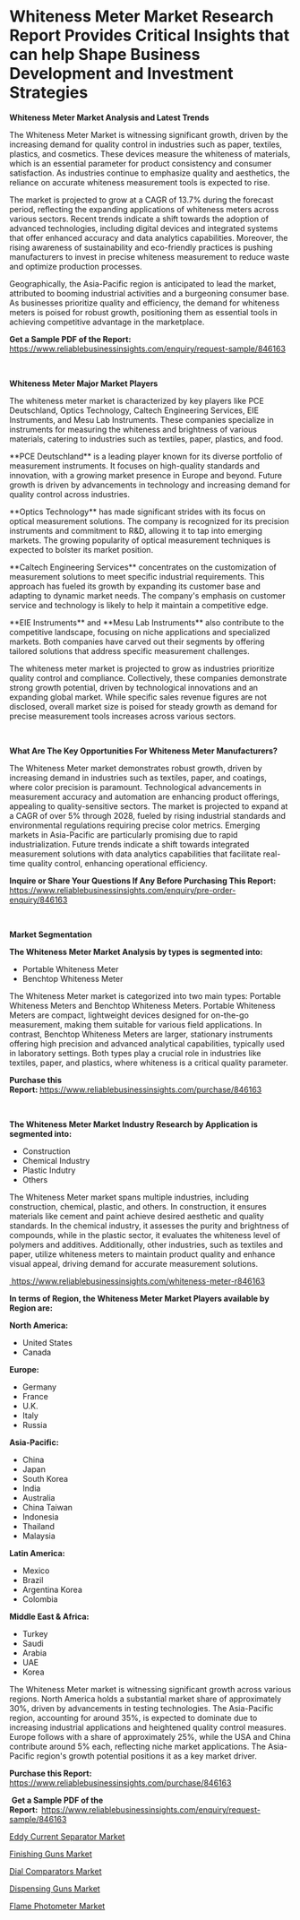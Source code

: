 <p><h1>Whiteness Meter Market Research Report Provides Critical Insights that can help Shape Business Development and Investment Strategies</h1></p><p><strong>Whiteness Meter Market Analysis and Latest Trends</strong></p>
<p><p>The Whiteness Meter Market is witnessing significant growth, driven by the increasing demand for quality control in industries such as paper, textiles, plastics, and cosmetics. These devices measure the whiteness of materials, which is an essential parameter for product consistency and consumer satisfaction. As industries continue to emphasize quality and aesthetics, the reliance on accurate whiteness measurement tools is expected to rise.</p><p>The market is projected to grow at a CAGR of 13.7% during the forecast period, reflecting the expanding applications of whiteness meters across various sectors. Recent trends indicate a shift towards the adoption of advanced technologies, including digital devices and integrated systems that offer enhanced accuracy and data analytics capabilities. Moreover, the rising awareness of sustainability and eco-friendly practices is pushing manufacturers to invest in precise whiteness measurement to reduce waste and optimize production processes.</p><p>Geographically, the Asia-Pacific region is anticipated to lead the market, attributed to booming industrial activities and a burgeoning consumer base. As businesses prioritize quality and efficiency, the demand for whiteness meters is poised for robust growth, positioning them as essential tools in achieving competitive advantage in the marketplace.</p></p>
<p><strong>Get a Sample PDF of the Report:&nbsp;</strong> <a href="https://www.reliablebusinessinsights.com/enquiry/request-sample/846163?utm_campaign=3359&utm_medium=2&utm_source=Github&utm_content=ia&utm_term=10042025&utm_id=whiteness-meter">https://www.reliablebusinessinsights.com/enquiry/request-sample/846163</a></p>
<p>&nbsp;</p>
<p><strong>Whiteness Meter Major Market Players</strong></p>
<p><p>The whiteness meter market is characterized by key players like PCE Deutschland, Optics Technology, Caltech Engineering Services, EIE Instruments, and Mesu Lab Instruments. These companies specialize in instruments for measuring the whiteness and brightness of various materials, catering to industries such as textiles, paper, plastics, and food.</p><p>**PCE Deutschland** is a leading player known for its diverse portfolio of measurement instruments. It focuses on high-quality standards and innovation, with a growing market presence in Europe and beyond. Future growth is driven by advancements in technology and increasing demand for quality control across industries. </p><p>**Optics Technology** has made significant strides with its focus on optical measurement solutions. The company is recognized for its precision instruments and commitment to R&D, allowing it to tap into emerging markets. The growing popularity of optical measurement techniques is expected to bolster its market position.</p><p>**Caltech Engineering Services** concentrates on the customization of measurement solutions to meet specific industrial requirements. This approach has fueled its growth by expanding its customer base and adapting to dynamic market needs. The company's emphasis on customer service and technology is likely to help it maintain a competitive edge.</p><p>**EIE Instruments** and **Mesu Lab Instruments** also contribute to the competitive landscape, focusing on niche applications and specialized markets. Both companies have carved out their segments by offering tailored solutions that address specific measurement challenges.</p><p>The whiteness meter market is projected to grow as industries prioritize quality control and compliance. Collectively, these companies demonstrate strong growth potential, driven by technological innovations and an expanding global market. While specific sales revenue figures are not disclosed, overall market size is poised for steady growth as demand for precise measurement tools increases across various sectors.</p></p>
<p>&nbsp;</p>
<p><strong>What Are The Key Opportunities For Whiteness Meter Manufacturers?</strong></p>
<p><p>The Whiteness Meter market demonstrates robust growth, driven by increasing demand in industries such as textiles, paper, and coatings, where color precision is paramount. Technological advancements in measurement accuracy and automation are enhancing product offerings, appealing to quality-sensitive sectors. The market is projected to expand at a CAGR of over 5% through 2028, fueled by rising industrial standards and environmental regulations requiring precise color metrics. Emerging markets in Asia-Pacific are particularly promising due to rapid industrialization. Future trends indicate a shift towards integrated measurement solutions with data analytics capabilities that facilitate real-time quality control, enhancing operational efficiency.</p></p>
<p><strong>Inquire or Share Your Questions If Any Before Purchasing This Report:</strong> <a href="https://www.reliablebusinessinsights.com/enquiry/pre-order-enquiry/846163?utm_campaign=3359&utm_medium=2&utm_source=Github&utm_content=ia&utm_term=10042025&utm_id=whiteness-meter">https://www.reliablebusinessinsights.com/enquiry/pre-order-enquiry/846163</a></p>
<p>&nbsp;</p>
<p><strong>Market Segmentation</strong></p>
<p><strong>The Whiteness Meter Market Analysis by types is segmented into:</strong></p>
<p><ul><li>Portable Whiteness Meter</li><li>Benchtop Whiteness Meter</li></ul></p>
<p><p>The Whiteness Meter market is categorized into two main types: Portable Whiteness Meters and Benchtop Whiteness Meters. Portable Whiteness Meters are compact, lightweight devices designed for on-the-go measurement, making them suitable for various field applications. In contrast, Benchtop Whiteness Meters are larger, stationary instruments offering high precision and advanced analytical capabilities, typically used in laboratory settings. Both types play a crucial role in industries like textiles, paper, and plastics, where whiteness is a critical quality parameter.</p></p>
<p><strong>Purchase this Report:&nbsp;</strong><a href="https://www.reliablebusinessinsights.com/purchase/846163?utm_campaign=3359&utm_medium=2&utm_source=Github&utm_content=ia&utm_term=10042025&utm_id=whiteness-meter">https://www.reliablebusinessinsights.com/purchase/846163</a></p>
<p>&nbsp;</p>
<p><strong>The Whiteness Meter Market Industry Research by Application is segmented into:</strong></p>
<p><ul><li>Construction</li><li>Chemical Industry</li><li>Plastic Indutry</li><li>Others</li></ul></p>
<p><p>The Whiteness Meter market spans multiple industries, including construction, chemical, plastic, and others. In construction, it ensures materials like cement and paint achieve desired aesthetic and quality standards. In the chemical industry, it assesses the purity and brightness of compounds, while in the plastic sector, it evaluates the whiteness level of polymers and additives. Additionally, other industries, such as textiles and paper, utilize whiteness meters to maintain product quality and enhance visual appeal, driving demand for accurate measurement solutions.</p></p>
<p><a href="https://www.reliablebusinessinsights.com/whiteness-meter-r846163?utm_campaign=3359&utm_medium=2&utm_source=Github&utm_content=ia&utm_term=10042025&utm_id=whiteness-meter">&nbsp;https://www.reliablebusinessinsights.com/whiteness-meter-r846163</a></p>
<p><strong>In terms of Region, the Whiteness Meter Market Players available by Region are:</strong></p>
<p>
    <p> <strong> North America: </strong>
        <ul>
            <li>United States</li>
            <li>Canada</li>
        </ul>
        </p> 
    <p> <strong> Europe: </strong>
        <ul>
            <li>Germany</li>
            <li>France</li>
            <li>U.K.</li>
            <li>Italy</li>
            <li>Russia</li>
        </ul>
        </p> 
    <p> <strong> Asia-Pacific: </strong>
        <ul>
            <li>China</li>
            <li>Japan</li>
            <li>South Korea</li>
            <li>India</li>
            <li>Australia</li>
            <li>China Taiwan</li>
            <li>Indonesia</li>
            <li>Thailand</li>
            <li>Malaysia</li>
        </ul>
        </p> 
    <p> <strong> Latin America: </strong>
        <ul>
            <li>Mexico</li>
            <li>Brazil</li>
            <li>Argentina Korea</li>
            <li>Colombia</li>
        </ul>
        </p> 
    <p> <strong> Middle East & Africa: </strong>
        <ul>
            <li>Turkey</li>
            <li>Saudi</li>
            <li>Arabia</li>
            <li>UAE</li>
            <li>Korea</li>
        </ul>
    </p>
    </p>
<p><p>The Whiteness Meter market is witnessing significant growth across various regions. North America holds a substantial market share of approximately 30%, driven by advancements in testing technologies. The Asia-Pacific region, accounting for around 35%, is expected to dominate due to increasing industrial applications and heightened quality control measures. Europe follows with a share of approximately 25%, while the USA and China contribute around 5% each, reflecting niche market applications. The Asia-Pacific region's growth potential positions it as a key market driver.</p></p>
<p><strong>Purchase this Report: </strong><a href="https://www.reliablebusinessinsights.com/purchase/846163?utm_campaign=3359&utm_medium=2&utm_source=Github&utm_content=ia&utm_term=10042025&utm_id=whiteness-meter">https://www.reliablebusinessinsights.com/purchase/846163</a></p>
<p>&nbsp;<strong>Get a Sample PDF of the Report:&nbsp;&nbsp;</strong><a href="https://www.reliablebusinessinsights.com/enquiry/request-sample/846163?utm_campaign=3359&utm_medium=2&utm_source=Github&utm_content=ia&utm_term=10042025&utm_id=whiteness-meter">https://www.reliablebusinessinsights.com/enquiry/request-sample/846163</a></p>
<p><strong></strong></p>
<p><p><a href="https://github.com/cobinaydin13/Market-Research-Report-List-1/blob/main/eddy-current-separator-market.md?utm_campaign=3359&utm_medium=2&utm_source=Github&utm_content=ia&utm_term=10042025&utm_id=whiteness-meter">Eddy Current Separator Market</a></p><p><a href="https://github.com/mehakmiamid1/Market-Research-Report-List-1/blob/main/finishing-guns-market.md?utm_campaign=3359&utm_medium=2&utm_source=Github&utm_content=ia&utm_term=10042025&utm_id=whiteness-meter">Finishing Guns Market</a></p><p><a href="https://github.com/guleealhani/Market-Research-Report-List-1/blob/main/dial-comparators-market.md?utm_campaign=3359&utm_medium=2&utm_source=Github&utm_content=ia&utm_term=10042025&utm_id=whiteness-meter">Dial Comparators Market</a></p><p><a href="https://github.com/osamhcombre/Market-Research-Report-List-1/blob/main/dispensing-guns-market.md?utm_campaign=3359&utm_medium=2&utm_source=Github&utm_content=ia&utm_term=10042025&utm_id=whiteness-meter">Dispensing Guns Market</a></p><p><a href="https://github.com/cachaskluwe/Market-Research-Report-List-1/blob/main/flame-photometer-market.md?utm_campaign=3359&utm_medium=2&utm_source=Github&utm_content=ia&utm_term=10042025&utm_id=whiteness-meter">Flame Photometer Market</a></p></p>